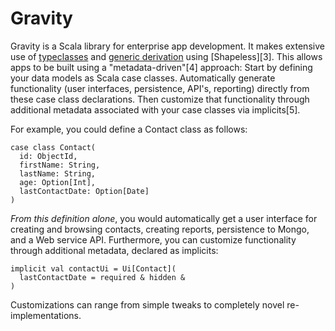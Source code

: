 

Gravity
=======

Gravity is a Scala library for enterprise app development. It makes extensive use of
[typeclasses][1] and [generic derivation][2] using [Shapeless][3]. This allows apps to be
built using a "metadata-driven"[4] approach: Start by defining your data models as Scala
case classes. Automatically generate functionality (user interfaces, persistence, API's,
reporting) directly from these case class declarations. Then customize that functionality
through additional metadata associated with your case classes via implicits[5].

For example, you could define a Contact class as follows:

```
case class Contact(
  id: ObjectId,
  firstName: String,
  lastName: String,
  age: Option[Int],
  lastContactDate: Option[Date]
)
```

_From this definition alone_, you would automatically get a user interface for creating
and browsing contacts, creating reports, persistence to Mongo, and a Web service API.
Furthermore, you can customize functionality through additional metadata, declared as
implicits:

```
implicit val contactUi = Ui[Contact](
  lastContactDate = required & hidden &
)
```

Customizations can range from simple tweaks to completely novel re-implementations.

[1]: http://TBD
[2]: http://TBD
